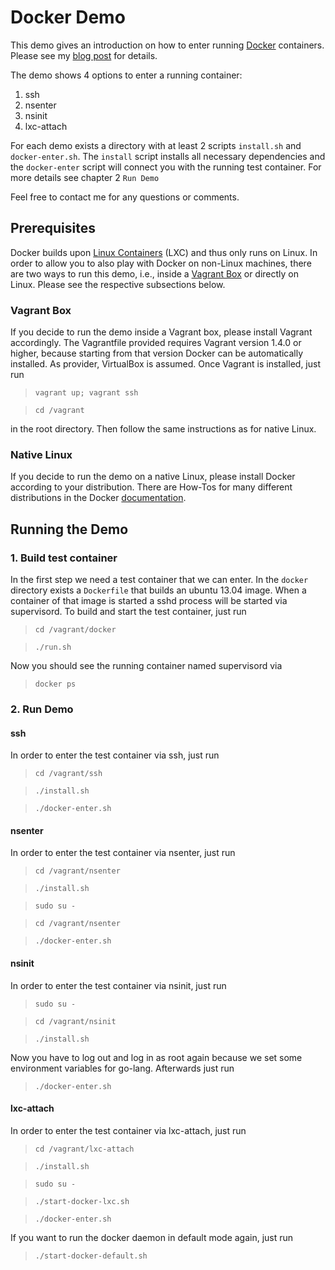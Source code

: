 # Docker Demo #

This demo gives an introduction on how to enter running [Docker][docker] containers. Please see my [blog post][cc-blog] for details.

The demo shows 4 options to enter a running container:

1. ssh
2. nsenter
3. nsinit
4. lxc-attach

For each demo exists a directory with at least 2 scripts `install.sh` and `docker-enter.sh`. The `install` script installs all necessary dependencies and the `docker-enter` script will connect you with the running test container. For more details see chapter 2 `Run Demo`

Feel free to contact me for any questions or comments.

## Prerequisites ##

Docker builds upon [Linux Containers][lxc] (LXC) and thus only runs on Linux. In order to allow you to also play with Docker on non-Linux machines, there are two ways to run this demo, i.e., inside a [Vagrant Box][vagrant] or directly on Linux. Please see the respective subsections below.

### Vagrant Box ###

If you decide to run the demo inside a Vagrant box, please install Vagrant accordingly. The Vagrantfile provided requires Vagrant version 1.4.0 or higher, because starting from that version Docker can be automatically installed. As provider, VirtualBox is assumed. Once Vagrant is installed, just run
> `vagrant up; vagrant ssh`

> `cd /vagrant`

in the root directory. Then follow the same instructions as for native Linux.

### Native Linux  ###

If you decide to run the demo on a native Linux, please install Docker according to your distribution. There are How-Tos for many different distributions in the Docker [documentation][docker-install-doc].

## Running the Demo ##

### 1. Build test container ###

In the first step we need a test container that we can enter. In the `docker` directory exists a `Dockerfile` that builds an ubuntu 13.04 image. When a container of that image is started a sshd process will be started via supervisord. To build and start the test container, just run
> `cd /vagrant/docker`

> `./run.sh`

Now you should see the running container named supervisord via
> `docker ps`

### 2. Run Demo ###

#### ssh ####

In order to enter the test container via ssh, just run
> `cd /vagrant/ssh`

> `./install.sh`

> `./docker-enter.sh`

#### nsenter ####

In order to enter the test container via nsenter, just run
> `cd /vagrant/nsenter`

> `./install.sh`

> `sudo su -`

> `cd /vagrant/nsenter`

> `./docker-enter.sh`

#### nsinit ####

In order to enter the test container via nsinit, just run
> `sudo su -`

> `cd /vagrant/nsinit`

> `./install.sh`

Now you have to log out and log in as root again because we set some environment variables for go-lang. Afterwards just run

> `./docker-enter.sh`

#### lxc-attach ####

In order to enter the test container via lxc-attach, just run
> `cd /vagrant/lxc-attach`

> `./install.sh`

> `sudo su -`

> `./start-docker-lxc.sh`

> `./docker-enter.sh`

If you want to run the docker daemon in default mode again, just run
> `./start-docker-default.sh`

[docker]: http://docker.io
[cc-blog]: https://blog.codecentric.de/en/
[lxc]: http://linuxcontainers.org/
[vagrant]: http://www.vagrantup.com
[docker-install-doc]: http://docs.docker.io/en/latest/installation/
